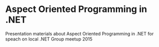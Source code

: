 # Aspect Oriented Programming in .NET
Presentation materials about Aspect Oriented Programming in .NET for speach on local .NET Group meetup 2015

